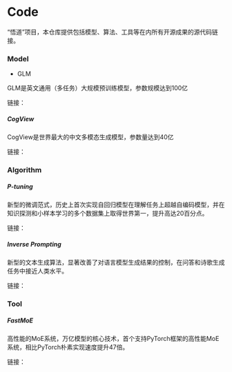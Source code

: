# Code
“悟道”项目，本仓库提供包括模型、算法、工具等在内所有开源成果的源代码链接。

### Model
* GLM

GLM是英文通用（多任务）大规模预训练模型，参数规模达到100亿

链接：

##### CogView
CogView是世界最大的中文多模态生成模型，参数量达到40亿

链接：

### Algorithm
##### P-tuning
新型的微调范式，历史上首次实现自回归模型在理解任务上超越自编码模型，并在知识探测和小样本学习的多个数据集上取得世界第一，提升高达20百分点。

链接：

##### Inverse Prompting
新型的文本生成算法，显著改善了对语言模型生成结果的控制，在问答和诗歌生成任务中接近人类水平。

链接：

### Tool
##### FastMoE
高性能的MoE系统，万亿模型的核心技术，首个支持PyTorch框架的高性能MoE系统，相比PyTorch朴素实现速度提升47倍。

链接：



